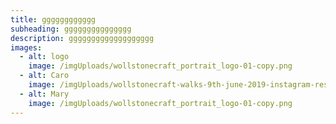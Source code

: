 ```yaml
---
title: gggggggggggg
subheading: ggggggggggggggg
description: ggggggggggggggggggg
images:
  - alt: logo
    image: /imgUploads/wollstonecraft_portrait_logo-01-copy.png
  - alt: Caro
    image: /imgUploads/wollstonecraft-walks-9th-june-2019-instagram-res-24.jpg
  - alt: Mary
    image: /imgUploads/wollstonecraft_portrait_logo-01-copy.png
---
```



